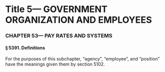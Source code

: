 
# Title 5— GOVERNMENT ORGANIZATION AND EMPLOYEES
### CHAPTER 53— PAY RATES AND SYSTEMS
#### § 5391. Definitions

For the purposes of this subchapter, “agency”, “employee”, and “position” have the meanings given them by section 5102.
